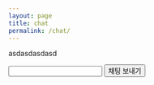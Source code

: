 ```yaml
---
layout: page
title: chat
permalink: /chat/
---
```

asdasdasdasd

<div ng-controller='appCtl'>
        <input type="text" class="form-control" ng-model="msg" my-Enter="insertmsg_angular()">
        <button type="button" class="btn btn-primary center-block" ng-click='insertmsg_angular()' >채팅 보내기</button>
</div>
